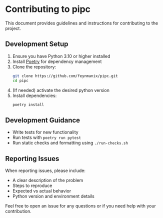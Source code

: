 # Contributing to pipc

This document provides guidelines and instructions for contributing to the project.

## Development Setup

1. Ensure you have Python 3.10 or higher installed
2. Install [Poetry](https://python-poetry.org/docs/#installation) for dependency management
3. Clone the repository:
   ```bash
   git clone https://github.com/feynmanix/pipc.git
   cd pipc
   ```
4. (If needed) activate the desired python version
5. Install dependencies:
   ```bash
   poetry install
   ```


## Development Guidance

- Write tests for new functionality
- Run tests with `poetry run pytest`
- Run static checks and formatting using `./run-checks.sh`


## Reporting Issues

When reporting issues, please include:
- A clear description of the problem
- Steps to reproduce
- Expected vs actual behavior
- Python version and environment details

Feel free to open an issue for any questions or if you need help with your contribution.
